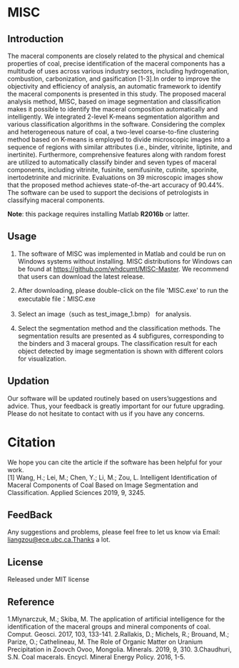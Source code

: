 ﻿# MISC

## Introduction

The maceral components are closely related to the physical and chemical properties of coal, precise identification of the maceral components has a multitude of uses across various industry sectors, including hydrogenation, combustion,
carbonization, and gasification [1-3].In order to improve the objectivity and efficiency of analysis, an automatic framework to identify the maceral components is presented in this study.
The proposed maceral analysis method, MISC, based on image segmentation and classification makes it possible to identify the maceral composition automatically and intelligently. We integrated 2-level K-means segmentation algorithm and various classification algorithms in the software. Considering the complex and heterogeneous nature of coal, a two-level coarse-to-fine clustering
method based on K-means is employed to divide microscopic images into a sequence of regions with similar attributes (i.e., binder, vitrinite, liptinite, and inertinite). Furthermore, comprehensive features along with random forest are utilized to automatically classify binder and seven types of maceral components, including vitrinite, fusinite, semifusinite, cutinite, sporinite, inertodetrinite and micrinite. 
Evaluations on 39 microscopic images show that the proposed method achieves state-of-the-art accuracy of 90.44%. The software can be used to support the decisions of petrologists in classifying maceral components.

**Note**: this package requires installing Matlab **R2016b** or latter.

## Usage

1. The software of MISC was implemented in Matlab and could be run on
Windows systems without installing. MISC distributions for Windows can be found at 
https://github.com/whdcumt/MISC-Master. We recommend that users can download the latest release. 

2. After downloading, please double-click on the file 'MISC.exe' to run the executable file：MISC.exe

3. Select an image（such as test_image_1.bmp） for analysis.

4. Select the segmentation method and the classification methods. 
The segmentation results are presented as 4 subfigures, corresponding to the binders and 3 maceral groups. The classification result for each object detected by image segmentation is shown with different colors for visualization. 


## Updation

Our software will be updated routinely based on users’suggestions and advice. Thus, your feedback is greatly important for our future upgrading. Please do not hesitate to contact with us if you have any concerns.


# Citation 
We hope you can cite the article if the software has been helpful for your work.                
[1] Wang, H.; Lei, M.; Chen, Y.; Li, M.; Zou, L. Intelligent Identification of Maceral Components of Coal Based on Image Segmentation and Classification. Applied Sciences 2019, 9, 3245.


## FeedBack 

Any suggestions and problems, please feel free to let us know via Email: liangzou@ece.ubc.ca.Thanks a lot.

## License 

Released under MIT license

## Reference  
1.Mlynarczuk, M.; Skiba, M. The application of artificial intelligence for the identification of the maceral groups and mineral components of coal. Comput. Geosci. 2017, 103, 133-141.
2.Rallakis, D.; Michels, R.; Brouand, M.; Parize, O.; Cathelineau, M. The Role of Organic Matter on Uranium Precipitation in Zoovch Ovoo, Mongolia. Minerals. 2019, 9, 310.
3.Chaudhuri, S.N. Coal macerals. Encycl. Mineral Energy Policy. 2016, 1-5.



